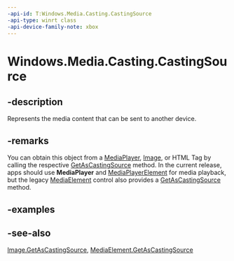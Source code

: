 ```yaml
---
-api-id: T:Windows.Media.Casting.CastingSource
-api-type: winrt class
-api-device-family-note: xbox
---
```


<!-- Class syntax.
public class CastingSource : Windows.Media.Casting.ICastingSource
-->

# Windows.Media.Casting.CastingSource

## -description
Represents the media content that can be sent to another device.

## -remarks
You can obtain this object from a [MediaPlayer](../windows.media.playback/mediaplayer.md), [Image](../windows.ui.xaml.controls/image.md), or HTML Tag by calling the respective [GetAsCastingSource](../windows.media.playback/mediaplayer_getascastingsource_1958734275.md) method. In the current release, apps should use **MediaPlayer** and [MediaPlayerElement](../windows.ui.xaml.controls/mediaplayerelement.md) for media playback, but the legacy [MediaElement](../windows.ui.xaml.controls/mediaelement.md) control also provides a [GetAsCastingSource](../windows.ui.xaml.controls/mediaelement_getascastingsource.md) method.

## -examples

## -see-also
[Image.GetAsCastingSource](../windows.ui.xaml.controls/image_getascastingsource.md), [MediaElement.GetAsCastingSource](../windows.ui.xaml.controls/mediaelement_getascastingsource.md)